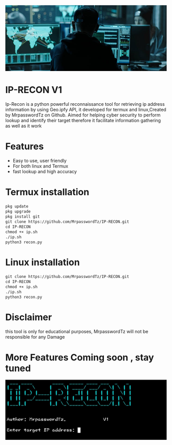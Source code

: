 <img src="https://github.com/MrpasswordTz/IP-RECON/blob/main/ip2.jpeg" alt="Ip-Recon">


# IP-RECON V1
Ip-Recon is a python powerful reconnaissance tool for retrieving ip address information by using Geo.ipfy API, it developed for  termux and linux,Created by MrpasswordTz on Github. Aimed for helping cyber security to perform lookup and identify their target therefore it facilitate information gathering as well as it work

# Features 
<ul>
  <li>Easy to use, user friendly</li>
  <li>For both linux and Termux</li>
  <li>fast lookup and high accuracy </li>
</ul>

# Termux installation
```
pkg update 
pkg upgrade 
pkg install git 
git clone https://github.com/MrpasswordTz/IP-RECON.git
cd IP-RECON
chmod +× ip.sh
./ip.sh
python3 recon.py
```
# Linux installation 
```
git clone https://github.com/MrpasswordTz/IP-RECON.git
cd IP-RECON
chmod +× ip.sh
./ip.sh
python3 recon.py
```
# Disclaimer 
this tool is only for educational purposes,  MrpasswordTz will not be responsible for any Damage

# More Features Coming soon , stay tuned

<img src="https://github.com/MrpasswordTz/IP-RECON/blob/main/ip.jpg" alt="ip-recon in linux">
